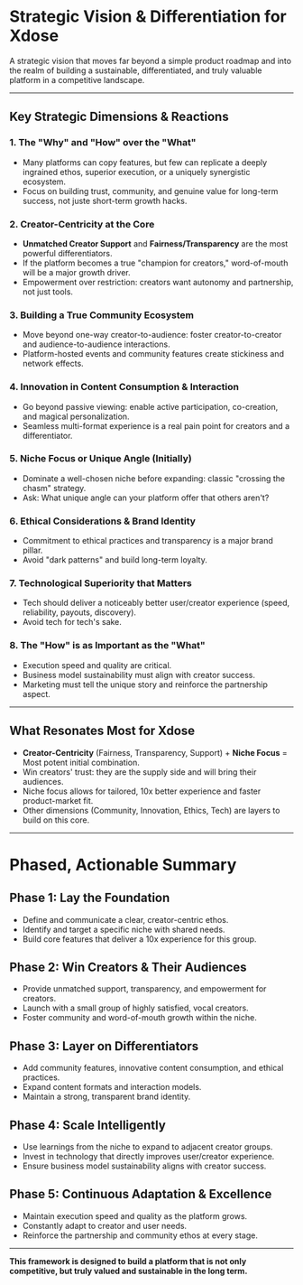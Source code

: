 # Strategic Vision & Differentiation for Xdose

A strategic vision that moves far beyond a simple product roadmap and into the realm of building a sustainable, differentiated, and truly valuable platform in a competitive landscape.

---

## Key Strategic Dimensions & Reactions

### 1. The "Why" and "How" over the "What"
- Many platforms can copy features, but few can replicate a deeply ingrained ethos, superior execution, or a uniquely synergistic ecosystem.
- Focus on building trust, community, and genuine value for long-term success, not juste short-term growth hacks.

### 2. Creator-Centricity at the Core
- **Unmatched Creator Support** and **Fairness/Transparency** are the most powerful differentiators.
- If the platform becomes a true "champion for creators," word-of-mouth will be a major growth driver.
- Empowerment over restriction: creators want autonomy and partnership, not just tools.

### 3. Building a True Community Ecosystem
- Move beyond one-way creator-to-audience: foster creator-to-creator and audience-to-audience interactions.
- Platform-hosted events and community features create stickiness and network effects.

### 4. Innovation in Content Consumption & Interaction
- Go beyond passive viewing: enable active participation, co-creation, and magical personalization.
- Seamless multi-format experience is a real pain point for creators and a differentiator.

### 5. Niche Focus or Unique Angle (Initially)
- Dominate a well-chosen niche before expanding: classic "crossing the chasm" strategy.
- Ask: What unique angle can your platform offer that others aren't?

### 6. Ethical Considerations & Brand Identity
- Commitment to ethical practices and transparency is a major brand pillar.
- Avoid "dark patterns" and build long-term loyalty.

### 7. Technological Superiority that Matters
- Tech should deliver a noticeably better user/creator experience (speed, reliability, payouts, discovery).
- Avoid tech for tech's sake.

### 8. The "How" is as Important as the "What"
- Execution speed and quality are critical.
- Business model sustainability must align with creator success.
- Marketing must tell the unique story and reinforce the partnership aspect.

---

## What Resonates Most for Xdose

- **Creator-Centricity** (Fairness, Transparency, Support) + **Niche Focus** = Most potent initial combination.
- Win creators' trust: they are the supply side and will bring their audiences.
- Niche focus allows for tailored, 10x better experience and faster product-market fit.
- Other dimensions (Community, Innovation, Ethics, Tech) are layers to build on this core.

---

# Phased, Actionable Summary

## Phase 1: Lay the Foundation
- Define and communicate a clear, creator-centric ethos.
- Identify and target a specific niche with shared needs.
- Build core features that deliver a 10x experience for this group.

## Phase 2: Win Creators & Their Audiences
- Provide unmatched support, transparency, and empowerment for creators.
- Launch with a small group of highly satisfied, vocal creators.
- Foster community and word-of-mouth growth within the niche.

## Phase 3: Layer on Differentiators
- Add community features, innovative content consumption, and ethical practices.
- Expand content formats and interaction models.
- Maintain a strong, transparent brand identity.

## Phase 4: Scale Intelligently
- Use learnings from the niche to expand to adjacent creator groups.
- Invest in technology that directly improves user/creator experience.
- Ensure business model sustainability aligns with creator success.

## Phase 5: Continuous Adaptation & Excellence
- Maintain execution speed and quality as the platform grows.
- Constantly adapt to creator and user needs.
- Reinforce the partnership and community ethos at every stage.

---

**This framework is designed to build a platform that is not only competitive, but truly valued and sustainable in the long term.**
